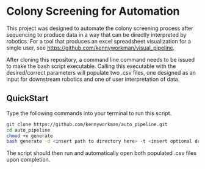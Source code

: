 # Colony Screening for Automation 

This project was designed to automate the colony screening process after sequencing to produce data in a way that can be directly interpreted by robotics. For a tool that produces an excel spreadsheet visualization for a single user, see https://github.com/kennyworkman/visual_pipeline.


After cloning this repository, a command line command needs to be issued to make the bash script executable. Calling this executable with the desired/correct parameters will populate two .csv files, one designed as an input for downstream robotics and one of user interpretation of data.

## QuickStart

Type the following commands into your terminal to run this script.

```bash
git clone https://github.com/kennyworkman/auto_pipeline.git
cd auto_pipeline
chmod +x generate   
bash generate -d <insert path to directory here> -t <insert optional depth threshold here>
```

The script should then run and automatically open both populated .csv files upon completion. 
